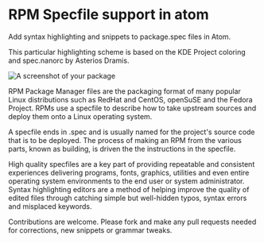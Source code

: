 # RPM Specfile support in atom

Add syntax highlighting and snippets to package.spec files in Atom.

 This particular highlighting scheme is based on the KDE Project coloring and 
spec.nanorc by Asterios Dramis.

![A screenshot of your package](https://f.cloud.github.com/assets/69169/2290250/c35d867a-a017-11e3-86be-cd7c5bf3ff9b.gif)

RPM Package Manager files are the packaging format of many popular Linux
distributions such as RedHat and CentOS, openSuSE and the Fedora Project. RPMs
use a specfile to describe how to take upstream sources and deploy them onto a
Linux operating system.

A specfile ends in .spec and is usually named for the project's source code that
is to be deployed.  The process of making an RPM from the various parts, known
as building, is driven the the instructions in the specfile.

High quality specfiles are a key part of providing repeatable and consistent
experiences delivering programs, fonts, graphics, utilities and even entire
operating system environments to the end user or system administrator.  Syntax
highlighting editors are a method of helping improve the quality of edited files
through catching simple but well-hidden typos, syntax errors and misplaced
keywords.

Contributions are welcome.  Please fork and make any pull requests needed for
corrections, new snippets or grammar tweaks.
